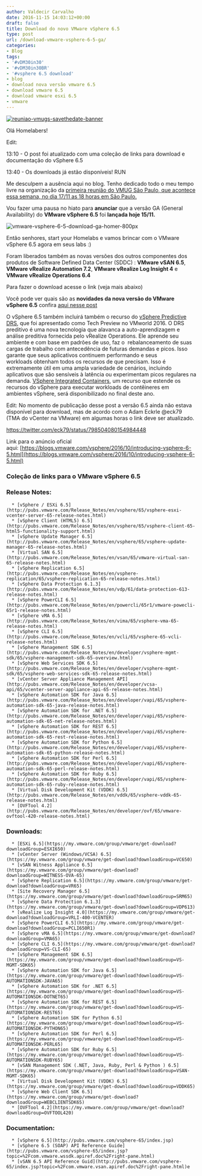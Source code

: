 ```yaml
---
author: Valdecir Carvalho
date: 2016-11-15 14:03:12+00:00
draft: false
title: Download do novo VMware vSphere 6.5
type: post
url: /download-vmware-vsphere-6-5-ga/
categories:
- Blog
tags:
- '#vDM30in30'
- '#vDM30in30BR'
- '#vsphere 6.5 download'
- blog
- download nova versão vmware 6.5
- download vmware 6.5
- download vmware esxi 6.5
- vmware
---
```


[![reuniao-vmugs-savethedate-banner](/imagens/2016/11/reuniao-vmugs-savethedate-banner.png)
](http://vmugsp.com.br/2016/11/11/agenda-1a-reuniao-vmug-sp/)

Olá Homelabers!

Edit:

13:10 - O post foi atualizado com uma coleção de links para download e documentação do vSphere 6.5

13:40 - Os downloads já estão disponíveis! RUN

Me desculpem a ausência aqui no blog. Tenho dedicado todo o meu tempo livre na organização da [primeira reunião do VMUG São Paulo, que acontece essa semana, no dia 17/11 as 18 horas em São Paulo.](http://vmugsp.com.br/2016/11/11/agenda-1a-reuniao-vmug-sp/)

Vou fazer uma pausa no hiato para **anunciar** que a versão GA (General Availability) do **VMware vSphere 6.5** foi **lançada hoje 15/11.**

![vmware-vsphere-6-5-download-ga-homer-800px](/imagens/2016/11/vmware-vsphere-6.5-download-ga-homer-800px.png)


<!-- more -->

Então senhores, start your Homelabs e vamos brincar com o VMware vSphere 6.5 agora em seus labs :)

Foram liberados também as novas versões dos outros componentes dos produtos de Software Defined Data Center (SDDC) : **VMware vSAN 6.5**, **VMware vRealize Automation 7.2**, **VMware vRealize Log Insight 4** e **VMware vRealize Operations 6.4**

Para fazer o download acesse o link (veja mais abaixo)

Você pode ver quais são as **novidades da nova versão do VMware vSphere 6.5** confira [aqui nesse post](http://homelaber.com.br/vmware-vsphere-6-5-lancamento-oficial/)

O vSphere 6.5 também incluirá também o recurso do [vSphere Predictive DRS](http://vmwarebrasil.blogspot.com.br/2016/10/o-que-ha-de-novo-no-vsphere-65-vsphere-drs.html), que foi apresentado como Tech Preview no VMworld 2016. O DRS preditivo é uma nova tecnologia que alavanca a auto-aprendizagem e análise preditiva fornecida pelo vRealize Operations. Ele aprende seu ambiente e com base em padrões de uso, faz o  rebalanceamento de suas cargas de trabalho com antecedência de futuras demandas e picos. Isso garante que seus aplicativos continuem performando e seus workloads obtenham todos os recursos de que precisam. Isso é extremamente útil em uma ampla variedade de cenários, incluindo aplicativos que são sensíveis à latência ou experimentam picos regulares na demanda.
[VSphere Integrated Containers](https://blogs.vmware.com/vsphere/2015/10/vsphere-integrated-containers-technology-walkthrough.html), um recurso que estende os recursos do vSphere para executar workloads de contêineres em ambientes vSphere, será disponibilizado no final deste ano.

Edit: No momento de publicação desse post a versão 6.5 ainda não estava disponível para download, mas de acordo com o Adam Eckrle @eck79 (TMA do vCenter na VMware) em algumas horas o link deve ser atualizado.

https://twitter.com/eck79/status/798504080154984448

Link para o anúncio oficial aqui: [https://blogs.vmware.com/vsphere/2016/10/introducing-vsphere-6-5.html](https://blogs.vmware.com/vsphere/2016/10/introducing-vsphere-6-5.html)



### Coleção de links para o VMware vSphere 6.5












### Release Notes:





      * [vSphere / ESXi 6.5](http://pubs.vmware.com/Release_Notes/en/vsphere/65/vsphere-esxi-vcenter-server-65-release-notes.html)
      * [vSphere Client (HTML5) 6.5](http://pubs.vmware.com/Release_Notes/en/vsphere/65/vsphere-client-65-html5-functionality-support.html)
      * [vSphere Update Manager 6.5](http://pubs.vmware.com/Release_Notes/en/vsphere/65/vsphere-update-manager-65-release-notes.html)
      * [Virtual SAN 6.5](http://pubs.vmware.com/Release_Notes/en/vsan/65/vmware-virtual-san-65-release-notes.html)
      * [vSphere Replication 6.5](http://pubs.vmware.com/Release_Notes/en/vsphere-replication/65/vsphere-replication-65-release-notes.html)
      * [vSphere Data Protection 6.1.3](http://pubs.vmware.com/Release_Notes/en/vdp/61/data-protection-613-release-notes.html)
      * [vSphere PowerCLI 6.5](http://pubs.vmware.com/Release_Notes/en/powercli/65r1/vmware-powecli-65r1-release-notes.html)
      * [vSphere vMA 6.5](http://pubs.vmware.com/Release_Notes/en/vima/65/vsphere-vma-65-release-notes.html)
      * [vSphere CLI 6.5](http://pubs.vmware.com/Release_Notes/en/vcli/65/vsphere-65-vcli-release-notes.html)
      * [vSphere Management SDK 6.5](http://pubs.vmware.com/Release_Notes/en/developer/vsphere-mgmt-sdk/65/vsphere-management-sdk-65-overview.html)
      * [vSphere Web Services SDK 6.5](http://pubs.vmware.com/Release_Notes/en/developer/vsphere-mgmt-sdk/65/vsphere-web-services-sdk-65-release-notes.html)
      * [vCenter Server Appliance Management API](http://pubs.vmware.com/Release_Notes/en/developer/vcsa-api/65/vcenter-server-appliance-api-65-release-notes.html)
      * [vSphere Automation SDK for Java 6.5](http://pubs.vmware.com/Release_Notes/en/developer/vapi/65/vsphere-automation-sdk-65-java-release-notes.html)
      * [vSphere Automation SDK for .NET 6.5](http://pubs.vmware.com/Release_Notes/en/developer/vapi/65/vsphere-automation-sdk-65-net-release-notes.html)
      * [vSphere Automation SDK for REST 6.5](http://pubs.vmware.com/Release_Notes/en/developer/vapi/65/vsphere-automation-sdk-65-rest-release-notes.html)
      * [vSphere Automation SDK for Python 6.5](http://pubs.vmware.com/Release_Notes/en/developer/vapi/65/vsphere-automation-sdk-65-python-release-notes.html)
      * [vSphere Automation SDK for Perl 6.5](http://pubs.vmware.com/Release_Notes/en/developer/vapi/65/vsphere-automation-sdk-65-perl-release-notes.html)
      * [vSphere Automation SDK for Ruby 6.5](http://pubs.vmware.com/Release_Notes/en/developer/vapi/65/vsphere-automation-sdk-65-ruby-release-notes.html)
      * [Virtual Disk Development Kit (VDDK) 6.5](http://pubs.vmware.com/Release_Notes/en/vddk/65/vsphere-vddk-65-release-notes.html)
      * [OVFTool 4.2](http://pubs.vmware.com/Release_Notes/en/developer/ovf/65/vmware-ovftool-420-release-notes.html)



### Downloads:





      * [ESXi 6.5](https://my.vmware.com/group/vmware/get-download?downloadGroup=ESXI650)
      * [vCenter Server (Windows/VCSA) 6.5](https://my.vmware.com/group/vmware/get-download?downloadGroup=VC650)
      * [vSAN Witness Appliance 6.5](https://my.vmware.com/group/vmware/get-download?downloadGroup=WITNESS-OVA-65)
      * [vSphere Replication 6.5](https://my.vmware.com/group/vmware/get-download?downloadGroup=VR65)
      * [Site Recovery Manager 6.5](https://my.vmware.com/group/vmware/get-download?downloadGroup=SRM65)
      * [vSphere Data Protection 6.1.3](https://my.vmware.com/group/vmware/get-download?downloadGroup=VDP613)
      * [vRealize Log Insight 4.0](https://my.vmware.com/group/vmware/get-download?downloadGroup=VRLI-400-VCENTER)
      * [vSphere PowerCLI 6.5](https://my.vmware.com/group/vmware/get-download?downloadGroup=PCLI650R1)
      * [vSphere vMA 6.5](https://my.vmware.com/group/vmware/get-download?downloadGroup=VMA65)
      * [vSphere CLI 6.5](https://my.vmware.com/group/vmware/get-download?downloadGroup=VS-CLI-65)
      * [vSphere Management SDK 6.5](https://my.vmware.com/group/vmware/get-download?downloadGroup=VS-MGMT-SDK65)
      * [vSphere Automation SDK for Java 6.5](https://my.vmware.com/group/vmware/get-download?downloadGroup=VS-AUTOMATIONSDK-JAVA65)
      * [vSphere Automation SDK for .NET 6.5](https://my.vmware.com/group/vmware/get-download?downloadGroup=VS-AUTOMATIONSDK-DOTNET65)
      * [vSphere Automation SDK for REST 6.5](https://my.vmware.com/group/vmware/get-download?downloadGroup=VS-AUTOMATIONSDK-REST65)
      * [vSphere Automation SDK for Python 6.5](https://my.vmware.com/group/vmware/get-download?downloadGroup=VS-AUTOMATIONSDK-PYTHON65)
      * [vSphere Automation SDK for Perl 6.5](https://my.vmware.com/group/vmware/get-download?downloadGroup=VS-AUTOMATIONSDK-PERL65)
      * [vSphere Automation SDK for Ruby 6.5](https://my.vmware.com/group/vmware/get-download?downloadGroup=VS-AUTOMATIONSDK-RUBY65)
      * [vSAN Management SDK (.NET, Java, Ruby, Perl & Python ) 6.5](https://my.vmware.com/group/vmware/get-download?downloadGroup=VSAN-MGMT-SDK65)
      * [Virtual Disk Development Kit (VDDK) 6.5](https://my.vmware.com/group/vmware/get-download?downloadGroup=VDDK65)
      * [vSphere Web Client SDK 6.5](https://my.vmware.com/group/vmware/get-download?downloadGroup=WEBCLIENTSDK65)
      * [OVFTool 4.2](https://my.vmware.com/group/vmware/get-download?downloadGroup=OVFTOOL420)



### Documentation:





      * [vSphere 6.5](http://pubs.vmware.com/vsphere-65/index.jsp)
      * [vSphere 6.5 (SOAP) API Reference Guide](http://pubs.vmware.com/vsphere-65/index.jsp?topic=%2Fcom.vmware.wssdk.apiref.doc%2Fright-pane.html)
      * [vSAN 6.5 API Reference Guid](http://pubs.vmware.com/vsphere-65/index.jsp?topic=%2Fcom.vmware.vsan.apiref.doc%2Fright-pane.html)e


